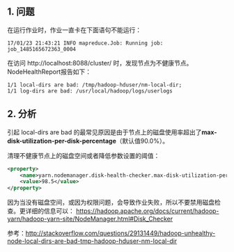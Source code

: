## 1. 问题

在运行作业时，作业一直卡在下面语句不能运行：
```
17/01/23 21:43:21 INFO mapreduce.Job: Running job: job_1485165672363_0004
```
在访问 http://localhost:8088/cluster/ 时，发现节点为不健康节点。NodeHealthReport报告如下：
```
1/1 local-dirs are bad: /tmp/hadoop-hduser/nm-local-dir;
1/1 log-dirs are bad: /usr/local/hadoop/logs/userlogs
```
## 2. 分析

引起 local-dirs are bad 的最常见原因是由于节点上的磁盘使用率超出了**max-disk-utilization-per-disk-percentage**（默认值90.0%）。

清理不健康节点上的磁盘空间或者降低参数设置的阈值：
```xml
<property>
    <name>yarn.nodemanager.disk-health-checker.max-disk-utilization-per-disk-percentage</name>
    <value>98.5</value>
</property>
```

因为当没有磁盘空间，或因为权限问题，会导致作业失败，所以不要禁用磁盘检查。更详细的信息可以： https://hadoop.apache.org/docs/current/hadoop-yarn/hadoop-yarn-site/NodeManager.html#Disk_Checker

参考：http://stackoverflow.com/questions/29131449/hadoop-unhealthy-node-local-dirs-are-bad-tmp-hadoop-hduser-nm-local-dir
